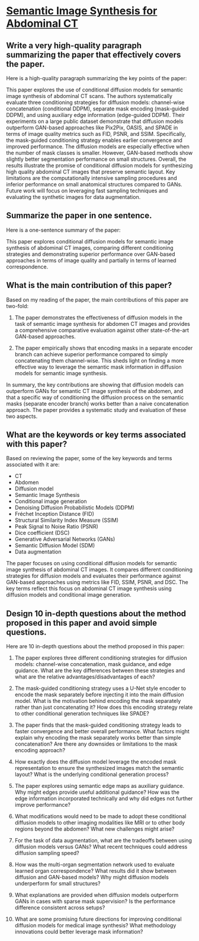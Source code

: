 # [Semantic Image Synthesis for Abdominal CT](https://arxiv.org/abs/2312.06453)

## Write a very high-quality paragraph summarizing the paper that effectively covers the paper.

 Here is a high-quality paragraph summarizing the key points of the paper:

This paper explores the use of conditional diffusion models for semantic image synthesis of abdominal CT scans. The authors systematically evaluate three conditioning strategies for diffusion models: channel-wise concatenation (conditional DDPM), separate mask encoding (mask-guided DDPM), and using auxiliary edge information (edge-guided DDPM). Their experiments on a large public dataset demonstrate that diffusion models outperform GAN-based approaches like Pix2Pix, OASIS, and SPADE in terms of image quality metrics such as FID, PSNR, and SSIM. Specifically, the mask-guided conditioning strategy enables earlier convergence and improved performance. The diffusion models are especially effective when the number of mask classes is smaller. However, GAN-based methods show slightly better segmentation performance on small structures. Overall, the results illustrate the promise of conditional diffusion models for synthesizing high quality abdominal CT images that preserve semantic layout. Key limitations are the computationally intensive sampling procedures and inferior performance on small anatomical structures compared to GANs. Future work will focus on leveraging fast sampling techniques and evaluating the synthetic images for data augmentation.


## Summarize the paper in one sentence.

 Here is a one-sentence summary of the paper:

This paper explores conditional diffusion models for semantic image synthesis of abdominal CT images, comparing different conditioning strategies and demonstrating superior performance over GAN-based approaches in terms of image quality and partially in terms of learned correspondence.


## What is the main contribution of this paper?

 Based on my reading of the paper, the main contributions of this paper are two-fold:

1) The paper demonstrates the effectiveness of diffusion models in the task of semantic image synthesis for abdomen CT images and provides a comprehensive comparative evaluation against other state-of-the-art GAN-based approaches. 

2) The paper empirically shows that encoding masks in a separate encoder branch can achieve superior performance compared to simply concatenating them channel-wise. This sheds light on finding a more effective way to leverage the semantic mask information in diffusion models for semantic image synthesis.

In summary, the key contributions are showing that diffusion models can outperform GANs for semantic CT image synthesis of the abdomen, and that a specific way of conditioning the diffusion process on the semantic masks (separate encoder branch) works better than a naive concatenation approach. The paper provides a systematic study and evaluation of these two aspects.


## What are the keywords or key terms associated with this paper?

 Based on reviewing the paper, some of the key keywords and terms associated with it are:

- CT
- Abdomen 
- Diffusion model
- Semantic Image Synthesis
- Conditional image generation
- Denoising Diffusion Probabilistic Models (DDPM)
- Fréchet Inception Distance (FID) 
- Structural Similarity Index Measure (SSIM)
- Peak Signal to Noise Ratio (PSNR)
- Dice coefficient (DSC)
- Generative Adversarial Networks (GANs)
- Semantic Diffusion Model (SDM)
- Data augmentation

The paper focuses on using conditional diffusion models for semantic image synthesis of abdominal CT images. It compares different conditioning strategies for diffusion models and evaluates their performance against GAN-based approaches using metrics like FID, SSIM, PSNR, and DSC. The key terms reflect this focus on abdominal CT image synthesis using diffusion models and conditional image generation.


## Design 10 in-depth questions about the method proposed in this paper and avoid simple questions.

 Here are 10 in-depth questions about the method proposed in this paper:

1. The paper explores three different conditioning strategies for diffusion models: channel-wise concatenation, mask guidance, and edge guidance. What are the key differences between these strategies and what are the relative advantages/disadvantages of each?

2. The mask-guided conditioning strategy uses a U-Net style encoder to encode the mask separately before injecting it into the main diffusion model. What is the motivation behind encoding the mask separately rather than just concatenating it? How does this encoding strategy relate to other conditional generation techniques like SPADE?

3. The paper finds that the mask-guided conditioning strategy leads to faster convergence and better overall performance. What factors might explain why encoding the mask separately works better than simple concatenation? Are there any downsides or limitations to the mask encoding approach?

4. How exactly does the diffusion model leverage the encoded mask representation to ensure the synthesized images match the semantic layout? What is the underlying conditional generation process?

5. The paper explores using semantic edge maps as auxiliary guidance. Why might edges provide useful additional guidance? How was the edge information incorporated technically and why did edges not further improve performance?

6. What modifications would need to be made to adopt these conditional diffusion models to other imaging modalities like MRI or to other body regions beyond the abdomen? What new challenges might arise?

7. For the task of data augmentation, what are the tradeoffs between using diffusion models versus GANs? What recent techniques could address diffusion sampling speed? 

8. How was the multi-organ segmentation network used to evaluate learned organ correspondence? What results did it show between diffusion and GAN-based models? Why might diffusion models underperform for small structures?

9. What explanations are provided when diffusion models outperform GANs in cases with sparse mask supervision? Is the performance difference consistent across setups?

10. What are some promising future directions for improving conditional diffusion models for medical image synthesis? What methodology innovations could better leverage mask information?
